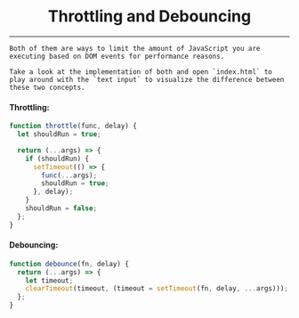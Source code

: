<div align="center">
  <h1>Throttling and Debouncing</h1>

---

</div>

```
Both of them are ways to limit the amount of JavaScript you are executing based on DOM events for performance reasons.
```

```
Take a look at the implementation of both and open `index.html` to play around with the `text input` to visualize the difference between these two concepts.
```

#### Throttling:

```javascript
function throttle(func, delay) {
  let shouldRun = true;

  return (...args) => {
    if (shouldRun) {
      setTimeout(() => {
        func(...args);
        shouldRun = true;
      }, delay);
    }
    shouldRun = false;
  };
}
```

#### Debouncing:

```javascript
function debounce(fn, delay) {
  return (...args) => {
    let timeout;
    clearTimeout(timeout, (timeout = setTimeout(fn, delay, ...args)));
  };
}
```
